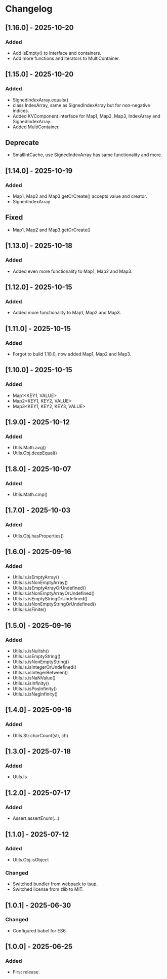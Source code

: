 # Changelog

## [1.16.0] - 2025-10-20
### Added
- Add isEmpty() to interface and containers.
- Add more functions and iterators to MultiContainer.

## [1.15.0] - 2025-10-20
### Added
- SignedIndexArray.equals()
- class IndexArray<EL>, same as SignedIndexArray but for non-negative indices.
- Added KVComponent interface for Map1, Map2, Map3, IndexArray and SignedIndexArray.
- Added MultiContainer.

## Deprecate
- SmallIntCache, use SignedIndexArray has same functionality and more.

## [1.14.0] - 2025-10-19
### Added
- Map1, Map2 and Map3.getOrCreate() accepts value and creator.
- SignedIndexArray<ELEM>

## Fixed
- Map1, Map2 and Map3.getOrCreate()

## [1.13.0] - 2025-10-18
### Added
- Added even more functionality to Map1, Map2 and Map3.

## [1.12.0] - 2025-10-15
### Added
- Added more functionality to Map1, Map2 and Map3.

## [1.11.0] - 2025-10-15
### Added
- Forgot to build 1.10.0, now added Map1, Map2 and Map3.

## [1.10.0] - 2025-10-15
### Added
- Map1<KEY1, VALUE>
- Map2<KEY1, KEY2, VALUE>
- Map3<KEY1, KEY2, KEY3, VALUE>

## [1.9.0] - 2025-10-12
### Added
- Utils.Math.avg()
- Utils.Obj.deepEqual()

## [1.8.0] - 2025-10-07
### Added
- Utils.Math.cmp()

## [1.7.0] - 2025-10-03
### Added
- Utils.Obj.hasProperties()

## [1.6.0] - 2025-09-16
### Added
- Utils.Is.isEmptyArray()
- Utils.Is.isNonEmptyArray()
- Utils.Is.isEmptyArrayOrUndefined()
- Utils.Is.isNonEmptyArrayOrUndefined()
- Utils.Is.isEmptyStringOrUndefined()
- Utils.Is.isNonEmptyStringOrUndefined()
- Utils.Is.isFinite()

## [1.5.0] - 2025-09-16
### Added
- Utils.Is.isNullish()
- Utils.Is.isEmptyString()
- Utils.Is.isNonEmptyString()
- Utils.Is.isIntegerOrUndefined()
- Utils.Is.isIntegerBetween()
- Utils.Is.isNaNValue()
- Utils.Is.isInfinity()
- Utils.Is.isPosInfinity()
- Utils.Is.isNegInfinity()

## [1.4.0] - 2025-09-16
### Added
- Utils.Str.charCount(str, ch)

## [1.3.0] - 2025-07-18
### Added
- Utils.Is

## [1.2.0] - 2025-07-17
### Added
- Assert.assertEnum(...)

## [1.1.0] - 2025-07-12
### Added
- Utils.Obj.isObject
### Changed
- Switched bundler from webpack to tsup.
- Switched license from zlib to MIT.

## [1.0.1] - 2025-06-30
### Changed
- Configured babel for ES6.

## [1.0.0] - 2025-06-25
### Added
- First release.
